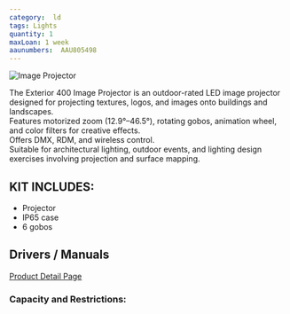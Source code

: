 ```yaml
---
category:  ld
tags: Lights
quantity: 1
maxLoan: 1 week
aaunumbers:  AAU805498
---
```

![Image Projector](https://adn.harmanpro.com/product_attachments/product_attachments/6011_1524201190/exterior400imageprojector_large.jpg)

The Exterior 400 Image Projector is an outdoor-rated LED image projector designed for projecting textures, logos, and images onto buildings and landscapes.<br>Features motorized zoom (12.9°–46.5°), rotating gobos, animation wheel, and color filters for creative effects.<br>Offers DMX, RDM, and wireless control.<br>Suitable for architectural lighting, outdoor events, and lighting design exercises involving projection and surface mapping.
## KIT INCLUDES:
-  Projector 
-  IP65 case 
-  6 gobos

## Drivers / Manuals
[Product Detail Page](https://www.martin.com/en/products/exterior-400-image-projector#downloads)



### Capacity and Restrictions:
